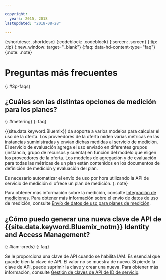 ```yaml
---

copyright:
  years: 2015, 2018
lastupdated: "2018-08-28"

---
```


{:shortdesc: .shortdesc}
{:codeblock: .codeblock}
{:screen: .screen}
{:tip: .tip}
{:new_window: target="_blank"}
{:faq: data-hd-content-type="faq"}
{:note: .note}

# Preguntas más frecuentes
{: #3p-faqs}

## ¿Cuáles son las distintas opciones de medición para los planes?
{: #metering}
{: faq}

{{site.data.keyword.Bluemix}} da soporte a varios modelos para calcular el uso de la oferta. Los proveedores de la oferta miden varias métricas en las instancias suministradas y envían dichas medidas al servicio de medición. El servicio de evaluación agrega el uso enviado en diferentes grupos (instancia, grupo de recursos y cuenta) en función del modelo que eligen los proveedores de la oferta. Los modelos de agregación y de evaluación para todas las métricas de un plan están contenidos en los documentos de definición de medición y evaluación del plan.

Es necesario automatizar el envío de uso por hora utilizando la API de servicio de medición si ofrece un plan de medición.
{: note}

Para obtener más información sobre la medición, consulte [Integración de mediciones](/docs/third-party/metering.html#meteringintera). Para obtener más información sobre el envío de datos de uso de medición, consulte [Envío de datos de uso para planes de medición](/docs/third-party/submitusage.html#submitusage).

## ¿Cómo puedo generar una nueva clave de API de {{site.data.keyword.Bluemix_notm}} Identity and Access Management?
{: #iam-creds}
{: faq}

Se le proporciona una clave de API cuando se habilita IAM. Es esencial que guarde bien la clave de API. El valor no se muestra de nuevo. Si pierde la clave de API, puede suprimir la clave y crear una nueva. Para obtener más información, consulte [Gestión de claves de API de ID de servicio](/docs/iam/serviceid_keys.html#serviceidapikeys). 


